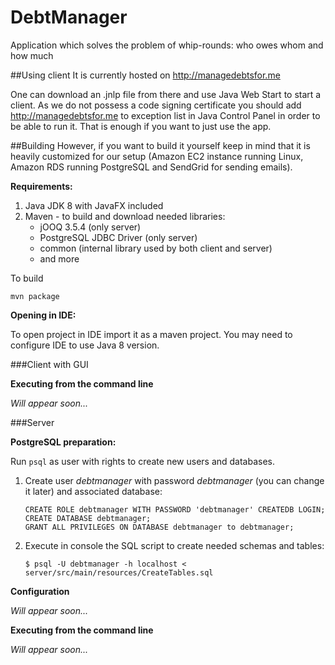 # DebtManager
Application which solves the problem of whip-rounds: who owes whom and how much

##Using client
It is currently hosted on http://managedebtsfor.me

One can download an .jnlp file from there and use Java Web Start to start a client.
As we do not possess a code signing certificate you should add http://managedebtsfor.me to exception list in Java Control Panel
in order to be able to run it. That is enough if you want to just use the app.

##Building
However, if you want to build it yourself keep in mind that it is heavily customized for our setup
(Amazon EC2 instance running Linux, Amazon RDS running PostgreSQL and SendGrid for sending emails).


**Requirements:**

1. Java JDK 8 with JavaFX included
1. Maven - to build and download needed libraries:
   * jOOQ 3.5.4 (only server)
   * PostgreSQL JDBC Driver (only server)
   * common (internal library used by both client and server)
   * and more

To build

    mvn package


**Opening in IDE:**

To open project in IDE import it as a maven project. 
You may need to configure IDE to use Java 8 version.


###Client with GUI

**Executing from the command line**

*Will appear soon...*

###Server

**PostgreSQL preparation:**

Run `psql` as user with rights to create new users and databases.

1. Create user *debtmanager* with password *debtmanager* (you can change it later) and associated database:
   
    ```psql
    CREATE ROLE debtmanager WITH PASSWORD 'debtmanager' CREATEDB LOGIN;
    CREATE DATABASE debtmanager;
    GRANT ALL PRIVILEGES ON DATABASE debtmanager to debtmanager;
    ```
   
1. Execute in console the SQL script to create needed schemas and tables:

    `$ psql -U debtmanager -h localhost < server/src/main/resources/CreateTables.sql`

**Configuration**

*Will appear soon...*

**Executing from the command line**

*Will appear soon...*



